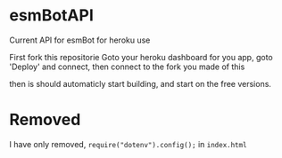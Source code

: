 # esmBotAPI
Current API for esmBot for heroku use

First fork this repositorie
Goto your heroku dashboard for you app, goto 'Deploy' and connect, then connect to the fork you made of this

then is should automaticly start building, and start on the free versions. 

# Removed
I have only removed, `require("dotenv").config();` in `index.html`
